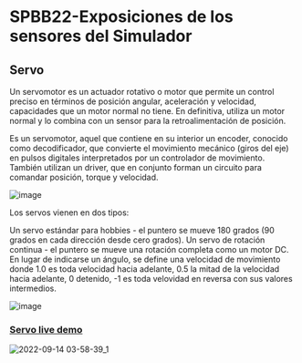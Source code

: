 # SPBB22-Exposiciones de los sensores del Simulador

## Servo

Un servomotor es un actuador rotativo o motor que permite un control preciso en términos de posición angular, aceleración y velocidad, capacidades que un motor normal no tiene. En definitiva, utiliza un motor normal y lo combina con un sensor para la retroalimentación de posición.

Es un servomotor, aquel que contiene en su interior un encoder, conocido como decodificador, que convierte el movimiento mecánico (giros del eje) en pulsos digitales interpretados por un controlador de movimiento. También utilizan un driver, que en conjunto forman un circuito para comandar posición, torque y velocidad.

![image](https://user-images.githubusercontent.com/81411699/191141213-82cdf2d3-ec8d-4db7-9df8-05af9feb9d0e.png)

Los servos vienen en dos tipos:

Un servo estándar para hobbies - el puntero se mueve 180 grados (90 grados en cada dirección desde cero grados).
Un servo de rotación continua - el puntero se mueve una rotación completa como un motor DC. En lugar de indicarse un ángulo, se define una velocidad de movimiento donde 1.0 es toda velocidad hacia adelante, 0.5 la mitad de la velocidad hacia adelante, 0 detenido, -1 es toda velovidad en reversa con sus valores intermedios.

![image](https://user-images.githubusercontent.com/81411699/191139491-6b0461f6-eb22-40f2-9cd8-c30fb9d0c56e.png)

### [Servo live demo](https://wokwi.com/projects/342100078704460371)

![2022-09-14 03-58-39_1](https://user-images.githubusercontent.com/81411699/190139171-79c74d3e-7624-48f3-998d-9a04b40374a9.gif)
